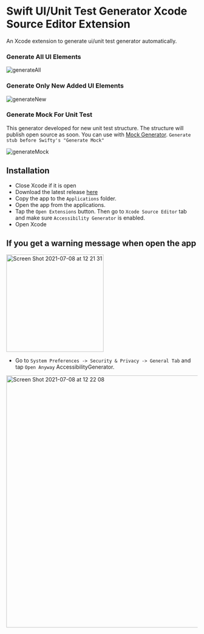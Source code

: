 # Swift UI/Unit Test Generator Xcode Source Editor Extension

An Xcode extension to generate ui/unit test generator automatically.

### Generate All UI Elements
![generateAll](https://user-images.githubusercontent.com/33103753/170828878-3ad38cfa-4175-4ff7-8c8e-1a42caafc19e.gif)

### Generate Only New Added UI Elements

![generateNew](https://user-images.githubusercontent.com/33103753/170828918-c59e5e78-daa3-4a6c-949c-dc65741c64f5.gif)

### Generate Mock For Unit Test

This generator developed for new unit test structure. The structure will publish open source as soon.
You can use with [Mock Generator](https://github.com/seanhenry/SwiftMockGeneratorForXcode). `Generate stub before Swifty's "Generate Mock"`

![generateMock](https://user-images.githubusercontent.com/33103753/170829064-cace23be-ad6b-4ba9-8280-1b791fabb596.gif)

## Installation

- Close Xcode if it is open
- Download the latest release [here](https://github.com/aytugsevgi/SwityTestGenerator/raw/master/DmgFile/Swity.dmg)
- Copy the app to the `Applications` folder.
- Open the app from the applications.
- Tap the `Open Extensions` button. Then go to `Xcode Source Editor` tab and make sure `Accessibility Generator` is enabled.
- Open Xcode

## If you get a warning message when open the app

<img width="256" alt="Screen Shot 2021-07-08 at 12 21 31" src="https://user-images.githubusercontent.com/33103753/124898191-a2668800-dfe7-11eb-93f8-1e384e7ef8b7.png">

- Go to `System Preferences -> Security & Privacy -> General Tab` and tap `Open Anyway` AccessibilityGenerator.

<img width="663" alt="Screen Shot 2021-07-08 at 12 22 08" src="https://user-images.githubusercontent.com/33103753/124898260-b1e5d100-dfe7-11eb-85e9-229b2d4e080b.png">
    
